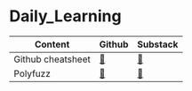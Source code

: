 # Daily_Learning



| **Content** | **Github** | **Substack** |
| --- | --- | --- |
| Github cheatsheet |[🔗](https://github.com/SreeragKolath/gitcommands_cheatsheet)     | [🔗](https://sreerag.substack.com/p/github-cheatsheet)|
|Polyfuzz|[🔗](https://github.com/SreeragKolath/Daily_Learning/tree/main/Polyfuzz)|[🔗](https://sreerag.substack.com/p/polyfuzz)|


